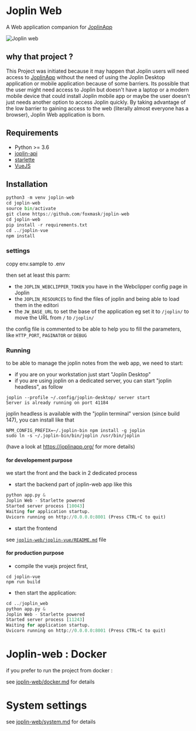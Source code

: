 # Joplin Web

A Web application companion for [JoplinApp](https://joplinapp.org)

![Joplin web](https://raw.githubusercontent.com/foxmask/joplin-web/master/joplin_web.png)

## why that project ?

This Project was initiated because it may happen that Joplin users will need access to [JoplinApp](https://joplinapp.org) without the need of using the Joplin Desktop application or mobile application because of some barriers. Its possible that the user might need access to Joplin but doesn't have a laptop or a modern mobile device that could install Joplin mobile app or maybe the user doesn't just needs another option to access Joplin quickly. By taking advantage of the low barrier to gaining access to the web (literally almost everyone has a browser), Joplin Web application is born. 

## Requirements

* Python >= 3.6
* [joplin-api](https://github.com/foxmask/joplin-api)
* [starlette](https://www.starlette.io)
* [VueJS](https://vuejs.org)


## Installation

```python
python3 -m venv joplin-web
cd joplin-web
source bin/activate
git clone https://github.com/foxmask/joplin-web
cd joplin-web
pip install -r requirements.txt
cd ../joplin-vue
npm install
```

### settings

copy env.sample to .env

then set at least this parm:

* the `JOPLIN_WEBCLIPPER_TOKEN` you have in the Webclipper config page in Joplin
* the `JOPLIN_RESOURCES` to find the files of joplin and being able to load them in the editori
* the `JW_BASE_URL` to set the base of the application eg  set it to `/joplin/` to move the URL from `/` to  `/joplin/`

the config file is commented to be able to help you to fill the parameters, like `HTTP_PORT`, `PAGINATOR` or `DEBUG`


### Running

to be able to manage the joplin notes from the web app, we need to start:

* if you are on your workstation just start "Joplin Desktop"
* if you are using joplin on a dedicated server, you can start "joplin headless", as follow
```
joplin --profile ~/.config/joplin-desktop/ server start
Server is already running on port 41184
```
joplin headless is available with the "joplin terminal" version (since build 147), you can install like that
```
NPM_CONFIG_PREFIX=~/.joplin-bin npm install -g joplin
sudo ln -s ~/.joplin-bin/bin/joplin /usr/bin/joplin
```
(have a look at https://joplinapp.org/ for more details)

#### for developement purpose

we start the front and the back in 2 dedicated process

* start the backend part of joplin-web app like this

```python
python app.py &
Joplin Web - Starlette powered
Started server process [10043]
Waiting for application startup.
Uvicorn running on http://0.0.0.0:8001 (Press CTRL+C to quit)
```

* start the frontend

see [`joplin-web/joplin-vue/README.md`](joplin-vue/README.md) file


#### for production purpose

* compile the vuejs project first,

```shell
cd joplin-vue
npm run build
```

* then start the application:

```python
cd ../joplin_web
python app.py &
Joplin Web - Starlette powered
Started server process [11243]
Waiting for application startup.
Uvicorn running on http://0.0.0.0:8001 (Press CTRL+C to quit)
```


# Joplin-web : Docker

if you prefer to run the project from docker :

see [joplin-web/docker.md](docker.md) for details

# System settings

see [joplin-web/system.md](system.md) for details
